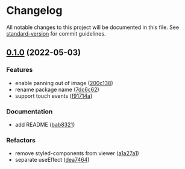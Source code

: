 # Changelog

All notable changes to this project will be documented in this file. See [standard-version](https://github.com/conventional-changelog/standard-version) for commit guidelines.

## [0.1.0](https://github.com/frouriolabs/react-paper-viewer/compare/v0.0.2...v0.1.0) (2022-05-03)


### Features

* enable panning out of image ([200c138](https://github.com/frouriolabs/react-paper-viewer/commit/200c138f093ab381b4234b7ee26ea57407941433))
* rename package name ([7dc6c62](https://github.com/frouriolabs/react-paper-viewer/commit/7dc6c62dde49e717b8baf4d430f0f0b629393cdc))
* support touch events ([f91714a](https://github.com/frouriolabs/react-paper-viewer/commit/f91714a629237a68331a9870e09328b9ca73ba15))


### Documentation

* add README ([bab8321](https://github.com/frouriolabs/react-paper-viewer/commit/bab83214c384c9a9d340c0b797a2144ac80e4e56))


### Refactors

* remove styled-components from viewer ([a1a27a1](https://github.com/frouriolabs/react-paper-viewer/commit/a1a27a10cf62cc819e111695089d9d73a62e4620))
* separate useEffect ([dea7464](https://github.com/frouriolabs/react-paper-viewer/commit/dea7464dfa7e0f8739cbb67da645346ecfabc2f1))
